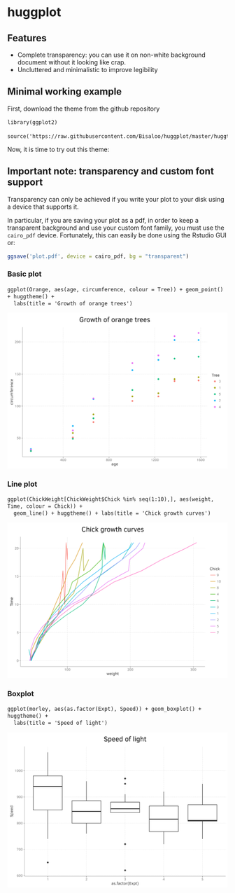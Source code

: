 # huggplot

## Features

- Complete transparency: you can use it on non-white background document without it looking like crap.
- Uncluttered and minimalistic to improve legibility

## Minimal working example

First, download the theme from the github repository
```
library(ggplot2)

source('https://raw.githubusercontent.com/Bisaloo/huggplot/master/huggtheme.R')
```

Now, it is time to try out this theme:

## Important note: transparency and custom font support

Transparency can only be achieved if you write your plot to your disk using a device that supports it.

In particular, if you are saving your plot as a pdf, in order to keep a transparent background and use your custom font family, you must use the `cairo_pdf` device.
Fortunately, this can easily be done using the Rstudio GUI or:

```r
ggsave('plot.pdf', device = cairo_pdf, bg = "transparent")
```

### Basic plot

```
ggplot(Orange, aes(age, circumference, colour = Tree)) + geom_point() + huggtheme() + 
  labs(title = 'Growth of orange trees')
```

![example 1](./examples/plot_example_1.png)

### Line plot

```
ggplot(ChickWeight[ChickWeight$Chick %in% seq(1:10),], aes(weight, Time, colour = Chick)) + 
  geom_line() + huggtheme() + labs(title = 'Chick growth curves')
```

![example 2](./examples/plot_example_2.png)

### Boxplot

```
ggplot(morley, aes(as.factor(Expt), Speed)) + geom_boxplot() + huggtheme() +
  labs(title = 'Speed of light')
```  

![example 3](./examples/plot_example_3.png)


